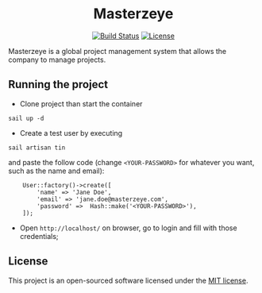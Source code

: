 <h1 align="center">Masterzeye</h1>

<p align="center">
<a href="https://github.com/laravel/framework/actions"><img src="https://github.com/laravel/framework/workflows/tests/badge.svg" alt="Build Status"></a>
<a href="https://packagist.org/packages/laravel/framework"><img src="https://img.shields.io/packagist/l/laravel/framework" alt="License"></a>
</p>


Masterzeye is a global project management system that allows the company to manage projects.


## Running the project

- Clone project than start the container

```
sail up -d
```

- Create a test user by executing
```
sail artisan tin
```
and paste the follow code (change `<YOUR-PASSWORD>` for whatever you want, such as the name and email):

```
    User::factory()->create([
        'name' => 'Jane Doe',
        'email' => 'jane.doe@masterzeye.com',
        'password' =>  Hash::make('<YOUR-PASSWORD>'),
    ]);
```

- Open `http://localhost/` on browser, go to login and fill with those credentials;

## License

This project is an open-sourced software licensed under the [MIT license](https://opensource.org/licenses/MIT).
